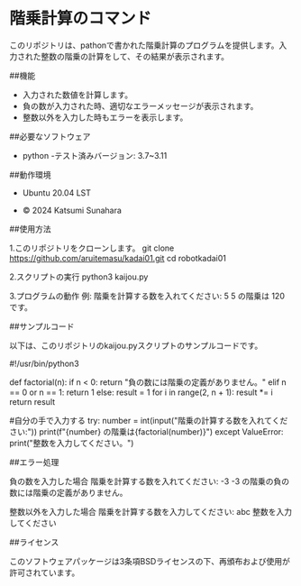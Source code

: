 # 階乗計算のコマンド

このリポジトリは、pathonで書かれた階乗計算のプログラムを提供します。入力された整数の階乗の計算をして、その結果が表示されます。

##機能

- 入力された数値を計算します。
- 負の数が入力された時、適切なエラーメッセージが表示されます。
- 整数以外を入力した時もエラーを表示します。

##必要なソフトウェア
- python
   -テスト済みバージョン: 3.7~3.11

##動作環境
- Ubuntu 20.04 LST

- © 2024 Katsumi Sunahara

##使用方法

1.このリポジトリをクローンします。
git clone
https://github.com/aruitemasu/kadai01.git
cd robotkadai01

2.スクリプトの実行
python3 kaijou.py

3.プログラムの動作 例:
階乗を計算する数を入れてください: 5
5 の階乗は 120 です。

##サンプルコード

以下は、このリポジトリのkaijou.pyスクリプトのサンプルコードです。

#!/usr/bin/python3


def factorial(n):
    if n < 0:
        return "負の数には階乗の定義がありません。"
    elif n == 0 or n == 1:
        return 1
    else:
        result = 1
        for i in range(2, n + 1):
            result *= i
        return result

#自分の手で入力する
try:
    number = int(input("階乗の計算する数を入れてください:"))
    print(f"{number} の階乗は{factorial(number)}")
except ValueError:
    print("整数を入力してください。")

##エラー処理

負の数を入力した場合
階乗を計算する数を入れてください: -3
-3 の階乗の負の数には階乗の定義がありません。

整数以外を入力した場合
階乗を計算する数を入力してください: abc
整数を入力してください

##ライセンス

このソフトウェアパッケージは3条項BSDライセンスの下、再頒布および使用が許可されています。
